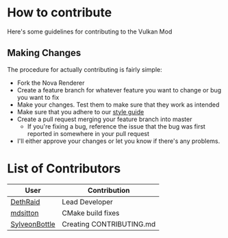 # How to contribute
Here's some guidelines for contributing to the Vulkan Mod

## Making Changes
The procedure for actually contributing is fairly simple:
* Fork the Nova Renderer
* Create a feature branch for whatever feature you want to change or bug you want to fix
* Make your changes. Test them to make sure that they work as intended
* Make sure that you adhere to our [style guide](https://github.com/DethRaid/nova-renderer/wiki/Code-Style-Guidelines)
* Create a pull request merging your feature branch into master
  * If you're fixing a bug, reference the issue that the bug was first reported in somewhere in your pull request
* I'll either approve your changes or let you know if there's any problems.

# List of Contributors

User | Contribution
------------ | -------------
[DethRaid](https://github.com/DethRaid) | Lead Developer
[mdsitton](https://github.com/mdsitton) | CMake build fixes
[SylveonBottle](https://github.com/SylveonBottle) | Creating CONTRIBUTING.md
